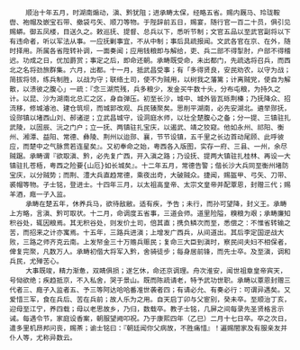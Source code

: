 <!-- { "loadSidebar": true } -->
        顺治十年五月，时湖南煽动，滇、黔犹阻；进承畴太保，经略五省。赐内厩马、玲珑鞍辔、袍帽及嵌宝石带、撤袋弓矢、顺刀等物。于陛辞前五日，赐宴，随行官一百二十员，俱引见赐蟒。御五凤楼，目送久之。敕巡抚、提督、总兵以下，悉听节制；文官五品以至武官副将以下有违命者，听以军法从事。一应抚剿事宜，不从中制；事后具疏报闻。文武各官在京、在外，随时择用。所属各省陞转补调，一面奏闻；应用钱粮即与解给，吏、兵二部不得掣肘，户部不得稽迟。功成之日，优加爵赏；事定之后，即命还朝。承畴既受命，未出都门，先疏选将召兵，而西北之名将劲旅群集。六月，出都。十一月，抵武昌受事；有「多得贤良，安民劝农，以守为战；简拔将领，练兵制胜，以战为守；联络土司，使不为贼用，以树我之藩篱；计离贼党，使自为解散，以溃彼之腹心」一疏：『念三湖荒残，兵多粮少，发金买牛数十头，分布屯粮，为持久之计。以昆、沙为湖南北总汇之区，身自弹压。初至长沙，城中、城外皆瓦砾荆榛；乃抚降众、招流移，修城濬池、建仓筑坝，而城郭改观、兵民辏聚矣。思削平湖南，必先安湖北。遴举郧抚，设郧镇以堵西山刘、郝诸逆；立武昌城守，设洞庭水师，以壮全楚腹心之备；分一提、三镇驻扎武陵，以固辰、沅之门户；立一抚、两镇驻扎宝庆，以遏武、靖之狡窥。他如永州、祁阳、衡州、湘潭、益阳、常德、彝陵、荆州以迨郧、襄，节节设镇，五千里之长边首动尾顾、此呼彼应，而楚中之气脉贯若连星矣』。又初奉命之始，粤西各入版图，实存一府、三县、一州，余尽贼踞。承畴谓『欲取滇、黔，必先复广西，开入滇之路；乃设抚、提两大镇驻扎桂林、再设一大镇驻扎苍梧，粤西之险要{山厄}如长城矣』。十二年五月，常德告警；偕长沙大兵同至衡州堵防宝庆，以分贼势；而荆、澧大兵直趋常德，乘夜出奇，大破贼众。捷闻，赐盔甲、弓矢、刀带、裘帽等物。子士铭，登进士。十四年三月，以太祖高皇帝、太宗文皇帝并配覃恩，封赠三代；赐羊酒，廕一子入监。
        承畴在楚五年，休养兵马，欲待敌敝。适有疾，予告；未行，而孙可望降，封义王。承畴上方略，言滇、黔可取状。十二月，命调度五省事，三道会师。道里险隘，糗粮为艰；承畴廉知积谷处，辄因粮焉。其无积谷处，则发价土司，倍其直；携负鳞次而至，悉偿之：不惟省转输之苦，而招来之计亦寓焉。十五年，三路兵进滇；上增发广西兵，从间道出。其后李定国逆战大败，三路之师齐克云南。上发帑金三十万赡兵赈民；复命三大臣到滇时，察民间夫妇不相保者，俾复完聚，凡数万人。承畴初偕大将军入黔，舍骑徒步；每身居前锋，而先士卒。及至滇，调和兵民，尤殚苦心。
        大事既竣，精力渐惫，双睛俱损；遂乞休，命还京调理。舟次淮安，闻世祖章皇帝宾天，号恸欲绝；疾趋抵京，不入私舍，哭于景山。既而陈疏请老，特予武功世职。承畴以覃恩封赠三代者三、廕子入监者五、予三等阿达哈哈番准世袭者四；有请必允、有奏必行：可谓异遇矣。又爱惜三军，食在兵后、苦在兵前；故人乐为之用。自天启丁卯与父宦别，癸未卒。至顺治丁亥，迎母至江宁，养四载；母以老思故乡，乃归，数载卒。教子士铭，几屏之间每录先圣贤格言示诫。每遇令节，家庭设香案，朝服望阙叩祝。乃于康熙四年（乙巳）二月十七日卒。卒之次日，遣多里机昂邦问丧，赐茶；谕士铭曰：『朝廷闻你父病故，不胜痛惜』！遍赐閤家及有服亲友并仆人等，尤称异数云。
